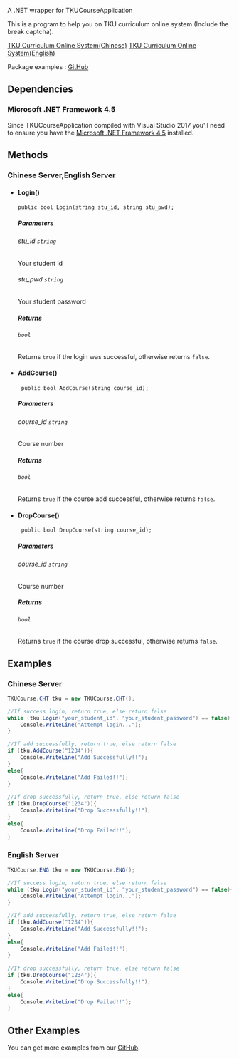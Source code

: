 A .NET wrapper for TKUCourseApplication

This is a program to help you on TKU curriculum online system (Include the break captcha).

[TKU Curriculum Online System(Chinese)](http://www.ais.tku.edu.tw/elecos/)  [TKU Curriculum Online System(English)](http://www.ais.tku.edu.tw/EleCos_English/loginE.aspx)

Package examples : [GitHub](https://github.com/tkucourseapplication/TKUCourseNugetExample)

## Dependencies

### Microsoft .NET Framework 4.5

Since TKUCourseApplication compiled with Visual Studio 2017 you'll need to ensure you have the 
[Microsoft .NET Framework 4.5][.net-runtime] installed.

## Methods

### Chinese Server,English Server

- #### Login()
  `public bool Login(string stu_id, string stu_pwd);`
  	##### Parameters
  	###### stu_id  `string`
   Your student id
  ###### stu_pwd  `string`
  Your student password
  ##### Returns
  ###### `bool`
  Returns `true` if the login was successful, otherwise returns `false`.
- #### AddCourse()
  ` public bool AddCourse(string course_id);`
  ##### Parameters
  ###### course_id  `string`
  Course number
  ##### Returns
  ###### `bool`
  Returns `true` if the course add successful, otherwise returns `false`.
- #### DropCourse()
  ` public bool DropCourse(string course_id);` 
  ##### Parameters
  ###### course_id  `string`
  Course number
  ##### Returns
  ###### `bool`
  Returns `true` if the course drop successful, otherwise returns `false`.

## Examples
### Chinese Server
```c#
TKUCourse.CHT tku = new TKUCourse.CHT();

//If success login, return true, else return false
while (tku.Login("your_student_id", "your_student_password") == false){
    Console.WriteLine("Attempt login...");
}

//If add successfully, return true, else return false
if (tku.AddCourse("1234")){
    Console.WriteLine("Add Successfully!!");
}
else{
    Console.WriteLine("Add Failed!!");
}
	
//If drop successfully, return true, else return false
if (tku.DropCourse("1234")){
    Console.WriteLine("Drop Successfully!!");
}
else{
    Console.WriteLine("Drop Failed!!");
}
```
### English Server
```c#
TKUCourse.ENG tku = new TKUCourse.ENG();

//If success login, return true, else return false
while (tku.Login("your_student_id", "your_student_password") == false){
    Console.WriteLine("Attempt login...");
}

//If add successfully, return true, else return false
if (tku.AddCourse("1234")){
    Console.WriteLine("Add Successfully!!");
}
else{
    Console.WriteLine("Add Failed!!");
}
	
//If drop successfully, return true, else return false
if (tku.DropCourse("1234")){
    Console.WriteLine("Drop Successfully!!");
}
else{
    Console.WriteLine("Drop Failed!!");
}
```

## Other Examples

You can get more examples from our [GitHub](https://github.com/tkucourseapplication/TKUCourseNugetExample).

[.net-runtime]:https://www.microsoft.com/zh-tw/download/details.aspx?id=30653

